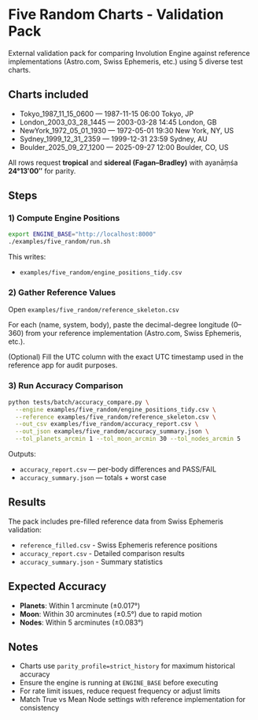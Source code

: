 # Five Random Charts - Validation Pack

External validation pack for comparing Involution Engine against reference implementations (Astro.com, Swiss Ephemeris, etc.) using 5 diverse test charts.

## Charts included
- Tokyo_1987_11_15_0600 — 1987-11-15 06:00 Tokyo, JP
- London_2003_03_28_1445 — 2003-03-28 14:45 London, GB
- NewYork_1972_05_01_1930 — 1972-05-01 19:30 New York, NY, US
- Sydney_1999_12_31_2359 — 1999-12-31 23:59 Sydney, AU
- Boulder_2025_09_27_1200 — 2025-09-27 12:00 Boulder, CO, US

All rows request **tropical** and **sidereal (Fagan–Bradley)** with ayanāṃśa **24°13′00″** for parity.

## Steps

### 1) Compute Engine Positions
```bash
export ENGINE_BASE="http://localhost:8000"
./examples/five_random/run.sh
```

This writes:
- `examples/five_random/engine_positions_tidy.csv`

### 2) Gather Reference Values

Open `examples/five_random/reference_skeleton.csv`

For each (name, system, body), paste the decimal-degree longitude (0–360) from your reference implementation (Astro.com, Swiss Ephemeris, etc.).

(Optional) Fill the UTC column with the exact UTC timestamp used in the reference app for audit purposes.

### 3) Run Accuracy Comparison
```bash
python tests/batch/accuracy_compare.py \
  --engine examples/five_random/engine_positions_tidy.csv \
  --reference examples/five_random/reference_skeleton.csv \
  --out_csv examples/five_random/accuracy_report.csv \
  --out_json examples/five_random/accuracy_summary.json \
  --tol_planets_arcmin 1 --tol_moon_arcmin 30 --tol_nodes_arcmin 5
```

Outputs:
- `accuracy_report.csv` — per-body differences and PASS/FAIL
- `accuracy_summary.json` — totals + worst case

## Results

The pack includes pre-filled reference data from Swiss Ephemeris validation:

- `reference_filled.csv` - Swiss Ephemeris reference positions
- `accuracy_report.csv` - Detailed comparison results
- `accuracy_summary.json` - Summary statistics

## Expected Accuracy

- **Planets**: Within 1 arcminute (±0.017°)
- **Moon**: Within 30 arcminutes (±0.5°) due to rapid motion
- **Nodes**: Within 5 arcminutes (±0.083°)

## Notes

- Charts use `parity_profile=strict_history` for maximum historical accuracy
- Ensure the engine is running at `ENGINE_BASE` before executing
- For rate limit issues, reduce request frequency or adjust limits
- Match True vs Mean Node settings with reference implementation for consistency